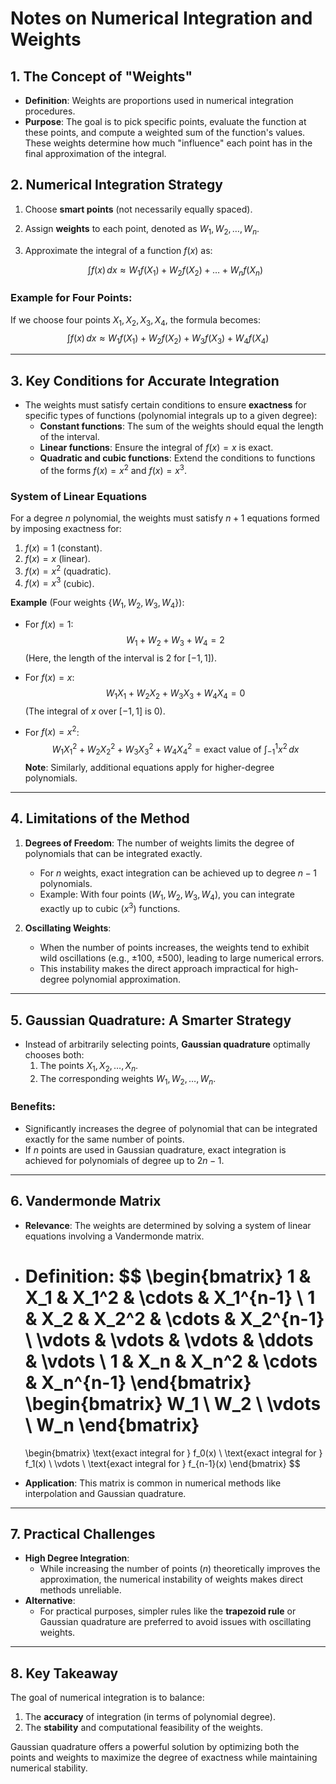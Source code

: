 # Notes on Numerical Integration and Weights

## 1. The Concept of "Weights"

- **Definition**: Weights are proportions used in numerical integration procedures. 
- **Purpose**: The goal is to pick specific points, evaluate the function at these points, and compute a weighted sum of the function's values. These weights determine how much "influence" each point has in the final approximation of the integral.

## 2. Numerical Integration Strategy

1. Choose **smart points** (not necessarily equally spaced).
2. Assign **weights** to each point, denoted as $W_1, W_2, \dots, W_n$.
3. Approximate the integral of a function $f(x)$ as:

   $$
   \int f(x) \, dx \approx W_1 f(X_1) + W_2 f(X_2) + \dots + W_n f(X_n)
   $$

### Example for Four Points:
If we choose four points $X_1, X_2, X_3, X_4$, the formula becomes:
   $$
   \int f(x) \, dx \approx W_1 f(X_1) + W_2 f(X_2) + W_3 f(X_3) + W_4 f(X_4)
   $$

---

## 3. Key Conditions for Accurate Integration

- The weights must satisfy certain conditions to ensure **exactness** for specific types of functions (polynomial integrals up to a given degree):
  - **Constant functions**: The sum of the weights should equal the length of the interval.
  - **Linear functions**: Ensure the integral of $f(x) = x$ is exact.
  - **Quadratic and cubic functions**: Extend the conditions to functions of the forms $f(x) = x^2$ and $f(x) = x^3$.

### System of Linear Equations
For a degree $n$ polynomial, the weights must satisfy $n+1$ equations formed by imposing exactness for:
1. $f(x) = 1$ (constant).
2. $f(x) = x$ (linear).
3. $f(x) = x^2$ (quadratic).
4. $f(x) = x^3$ (cubic).

**Example** (Four weights $\{W_1, W_2, W_3, W_4\}$):
- For $f(x) = 1$:
  $$
  W_1 + W_2 + W_3 + W_4 = 2
  $$
  (Here, the length of the interval is 2 for $[-1, 1]$).
  
- For $f(x) = x$:
  $$
  W_1 X_1 + W_2 X_2 + W_3 X_3 + W_4 X_4 = 0
  $$
  (The integral of $x$ over $[-1, 1]$ is 0).

- For $f(x) = x^2$:
  $$
  W_1 X_1^2 + W_2 X_2^2 + W_3 X_3^2 + W_4 X_4^2 = \text{exact value of } \int_{-1}^1 x^2 \, dx
  $$
  **Note**: Similarly, additional equations apply for higher-degree polynomials.

---

## 4. Limitations of the Method

1. **Degrees of Freedom**: The number of weights limits the degree of polynomials that can be integrated exactly. 
   - For $n$ weights, exact integration can be achieved up to degree $n-1$ polynomials.
   - Example: With four points ($W_1, W_2, W_3, W_4$), you can integrate exactly up to cubic ($x^3$) functions.

2. **Oscillating Weights**: 
   - When the number of points increases, the weights tend to exhibit wild oscillations (e.g., $\pm 100$, $\pm 500$), leading to large numerical errors.
   - This instability makes the direct approach impractical for high-degree polynomial approximation.

---

## 5. Gaussian Quadrature: A Smarter Strategy

- Instead of arbitrarily selecting points, **Gaussian quadrature** optimally chooses both:
  1. The points $X_1, X_2, \dots, X_n$.
  2. The corresponding weights $W_1, W_2, \dots, W_n$.
  
### Benefits:
- Significantly increases the degree of polynomial that can be integrated exactly for the same number of points.
- If $n$ points are used in Gaussian quadrature, exact integration is achieved for polynomials of degree up to $2n-1$.

---

## 6. Vandermonde Matrix

- **Relevance**: The weights are determined by solving a system of linear equations involving a Vandermonde matrix.
- **Definition**:
  $$
  \begin{bmatrix}
  1 & X_1 & X_1^2 & \cdots & X_1^{n-1} \\
  1 & X_2 & X_2^2 & \cdots & X_2^{n-1} \\
  \vdots & \vdots & \vdots & \ddots & \vdots \\
  1 & X_n & X_n^2 & \cdots & X_n^{n-1}
  \end{bmatrix}
  \begin{bmatrix}
  W_1 \\
  W_2 \\
  \vdots \\
  W_n
  \end{bmatrix}
  =
  \begin{bmatrix}
  \text{exact integral for } f_0(x) \\
  \text{exact integral for } f_1(x) \\
  \vdots \\
  \text{exact integral for } f_{n-1}(x)
  \end{bmatrix}
  $$

- **Application**: This matrix is common in numerical methods like interpolation and Gaussian quadrature.

---

## 7. Practical Challenges

- **High Degree Integration**:
  - While increasing the number of points ($n$) theoretically improves the approximation, the numerical instability of weights makes direct methods unreliable.
- **Alternative**:
  - For practical purposes, simpler rules like the **trapezoid rule** or Gaussian quadrature are preferred to avoid issues with oscillating weights.

---

## 8. Key Takeaway

The goal of numerical integration is to balance:
1. The **accuracy** of integration (in terms of polynomial degree).
2. The **stability** and computational feasibility of the weights.

Gaussian quadrature offers a powerful solution by optimizing both the points and weights to maximize the degree of exactness while maintaining numerical stability.